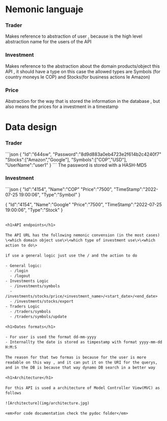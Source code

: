 <h1>Nemonic languaje</h1>

<h3>Trader</h3>
Makes reference to abstraction of user , because is the high level abstraction name for the users of the API

<h3>Investment</h3>
Makes reference to the abstraction about the
domain products/object this API , it should have a type on this
case the allowed types are Symbols (for country moneys Ie COP) and Stocks(for business actions Ie Amazon)
<h3>Price</h3> Abstraction for the way that is stored the information in the database , but also means the prices for a investment in a timestamp

<h1> Data design </h1>
<h3>Trader</h3>
```json
{
    "Id":"644sw",
    "Password":"8d9d883a0eb4723e2f614b2c4240f7"
    "Stocks":["Amazon","Google"],
    "Symbols":["COP","USD"],
    "UserName":"user1"
}
```
The password is stored with a HASH-MD5

<h3>Investment</h3>
```json
{
    "Id":"4154",
    "Name":"COP"
    "Price":"7500",
    "TimeStamp":"2022-07-25 19:00:06",
    "Type":"Symbol"
}

{
    "Id":"4154",
    "Name":"Google"
    "Price":"7500",
    "TimeStamp":"2022-07-25 19:00:06",
    "Type":"Stock"
}
```

<h1>API endpoints</h1>

The API URL has the following nemonic convension (in the most cases)
\<which domain object use\>\<which type of investment use\>\<which action to do\>

if use a general logic just use the / and the action to do

- General logic:
  - /login
  - /logout
- Investments Logic
  - /investments/symbols
  - /investments/stocks/price/<investment_name>/<start_date>/<end_date>
  - /investments/stocks/export
- Traders Logic
  - /traders/symbols
  - /traders/symbols/update

<h1>Dates formats</h1>

- For user is used the format dd-mm-yyyy
- Internallty the date is stored as timpestamp with format yyyy-mm-dd H:M:S

The reason for that two formas is because for the user is more readable on this way , and it can put it on the URI for the querys, and in the DB is because that way dynamo DB search in a better way

<h1>Architecture</h1>

For this API is used a architecture of Model Controller View(MVC) as follows

![Architecture](img/architecture.jpg)

<em>For code documentation check the pydoc folder</em>